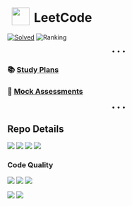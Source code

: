 <h1><sub><img src="https://w.wiki/4YnF" height="40" hspace="10"></sub>LeetCode</h1>

[![](https://tinyurl.com/2p8b36mw "Solved")](https://leetcode-badge.vercel.app)
![](https://tinyurl.com/489jesv9 "Ranking")

<p align="center">• • •</p>

### 📚 [Study Plans][study-plans]
### 🥇 [Mock Assessments][mock-assessments]

<p align="center">• • •</p>

## Repo Details
![][repo-size]
![][commit-activity]
![][last-commit]
![][views]

### Code Quality
![][codefactor]
![][codeclimate]
![][codebeat]

![][codiga-score]
![][codiga-grade]

<!-- URL -->

[study-plans]: ./study-plans
[mock-assessments]: ./Mock%20Assessment

<!-- Repo Details -->
[repo-size]: https://img.shields.io/github/repo-size/asahiocean/LeetCode.svg
[commit-activity]: https://img.shields.io/github/commit-activity/y/asahiocean/LeetCode
[last-commit]: https://img.shields.io/github/last-commit/asahiocean/LeetCode
[views]: https://tinyurl.com/yckwfb3f

<!-- Code Quality -->
[codefactor]: https://codefactor.io/repository/github/asahiocean/leetcode/badge
[codeclimate]: https://api.codeclimate.com/v1/badges/c2f0ea6714081f391fa9/maintainability
[codebeat]: https://codebeat.co/badges/6570fe78-4c97-45ad-9066-e8f8d2369e57

[codiga-score]: https://api.codiga.io/project/30443/score/svg
[codiga-grade]: https://api.codiga.io/project/30443/status/svg
